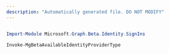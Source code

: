 ```yaml
---
description: "Automatically generated file. DO NOT MODIFY"
---
```


```powershell

Import-Module Microsoft.Graph.Beta.Identity.SignIns

Invoke-MgBetaAvailableIdentityProviderType

```